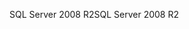 <span data-ttu-id="a894a-101">SQL Server 2008 R2</span><span class="sxs-lookup"><span data-stu-id="a894a-101">SQL Server 2008 R2</span></span>